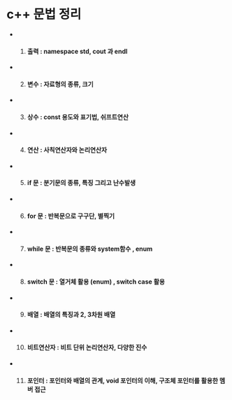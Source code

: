 # c++ 문법 정리

- 1. #### 출력 : namespace std, cout 과 endl

- 2. #### 변수 : 자료형의 종류, 크기

- 3. #### 상수 : const 용도와 표기법, 쉬프트연산

- 4. #### 연산 : 사칙연산자와 논리연산자

- 5. #### if 문 : 분기문의 종류, 특징 그리고 난수발생 

- 6. #### for 문 : 반복문으로 구구단, 별찍기 

- 7. #### while 문 : 반복문의 종류와 system함수 , enum

- 8. #### switch 문 : 열거체 활용 (enum) , switch case 활용

- 9. #### 배열 : 배열의 특징과 2, 3차원 배열

- 10. #### 비트연산자 : 비트 단위 논리연산자, 다양한 진수 

- 11. #### 포인터 : 포인터와 배열의 관계, void 포인터의 이해, 구조체 포인터를 활용한 멤버 접근
 
